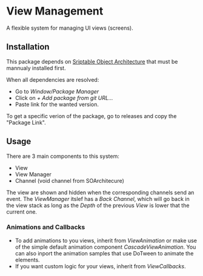 # View Management

A flexible system for managing UI views (screens).

## Installation

This package depends on [Sriptable Object Architecture](https://github.com/danielrusnac/unity-so-architecture-package) that must be mannualy installed first.

When all dependencies are resolved:
- Go to *Window/Package Manager*
- Click on *+ Add package from git URL...*
- Paste link for the wanted version.

To get a specific verion of the package, go to releases and copy the "Package Link".

## Usage

There are 3 main components to this system:
  - View
  - View Manager
  - Channel (void channel from SOArchitecure)

The view are shown and hidden when the corresponding channels send an event. The *ViewManager* itslef has a *Back Channel*, which will go back in the view stack as long as the *Depth* of the previous *View* is lower that the current one.

### Animations and Callbacks

- To add animations to you views, inherit from *ViewAnimation* or make use of the simple default animation component *CascadeViewAnimation*. You can also inport the animation samples that use DoTween to animate the elements.
- If you want custom logic for your views, inherit from *ViewCallbacks*.

